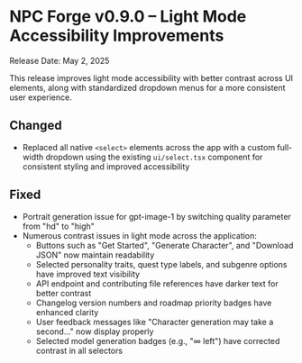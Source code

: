# NPC Forge v0.9.0 – Light Mode Accessibility Improvements

Release Date: May 2, 2025

This release improves light mode accessibility with better contrast across UI elements, along with standardized dropdown menus for a more consistent user experience.

## Changed
- Replaced all native `<select>` elements across the app with a custom full-width dropdown using the existing `ui/select.tsx` component for consistent styling and improved accessibility

## Fixed
- Portrait generation issue for gpt-image-1 by switching quality parameter from "hd" to "high"
- Numerous contrast issues in light mode across the application:
  - Buttons such as "Get Started", "Generate Character", and "Download JSON" now maintain readability
  - Selected personality traits, quest type labels, and subgenre options have improved text visibility
  - API endpoint and contributing file references have darker text for better contrast
  - Changelog version numbers and roadmap priority badges have enhanced clarity
  - User feedback messages like "Character generation may take a second..." now display properly
  - Selected model generation badges (e.g., "∞ left") have corrected contrast in all selectors